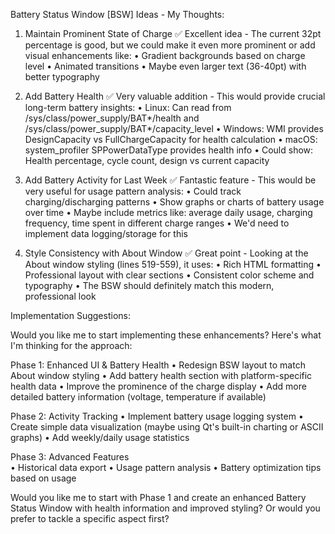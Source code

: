 Battery Status Window [BSW] Ideas - My Thoughts:

1. Maintain Prominent State of Charge
✅ Excellent idea - The current 32pt percentage is good, but we could make it even more prominent or add visual enhancements like:
•  Gradient backgrounds based on charge level
•  Animated transitions
•  Maybe even larger text (36-40pt) with better typography

2. Add Battery Health
✅ Very valuable addition - This would provide crucial long-term battery insights:
•  Linux: Can read from /sys/class/power_supply/BAT*/health and /sys/class/power_supply/BAT*/capacity_level
•  Windows: WMI provides DesignCapacity vs FullChargeCapacity for health calculation
•  macOS: system_profiler SPPowerDataType provides health info
•  Could show: Health percentage, cycle count, design vs current capacity

3. Add Battery Activity for Last Week
✅ Fantastic feature - This would be very useful for usage pattern analysis:
•  Could track charging/discharging patterns
•  Show graphs or charts of battery usage over time
•  Maybe include metrics like: average daily usage, charging frequency, time spent in different charge ranges
•  We'd need to implement data logging/storage for this

4. Style Consistency with About Window
✅ Great point - Looking at the About window styling (lines 519-559), it uses:
•  Rich HTML formatting
•  Professional layout with clear sections
•  Consistent color scheme and typography
•  The BSW should definitely match this modern, professional look

Implementation Suggestions:

Would you like me to start implementing these enhancements? Here's what I'm thinking for the approach:

Phase 1: Enhanced UI & Battery Health
•  Redesign BSW layout to match About window styling
•  Add battery health section with platform-specific health data
•  Improve the prominence of the charge display
•  Add more detailed battery information (voltage, temperature if available)

Phase 2: Activity Tracking
•  Implement battery usage logging system
•  Create simple data visualization (maybe using Qt's built-in charting or ASCII graphs)
•  Add weekly/daily usage statistics

Phase 3: Advanced Features  
•  Historical data export
•  Usage pattern analysis
•  Battery optimization tips based on usage

Would you like me to start with Phase 1 and create an enhanced Battery Status Window with health information and improved styling? Or would you prefer to tackle a specific aspect first?
